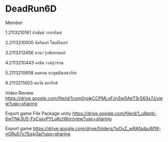 # DeadRun6D

Member

1.2113210161 ปาณัธม์ วรสายัณห์

2.2113210500 ศิครินทร์ ไชยคิรินทร์ 

3.2113212456 นานา รุ่งพิทยานนท์ 

4.2113210443 คามิน รงค์สุวรรณ 

5.2113210658 คมศาณ หาญธนัชเดชาภัทร 

6.2113211003 พลวัต ชลารักษ์ 

Video Review https://drive.google.com/file/d/1com0rpjkCCPMLoFJnSw5AttTSrS63s7J/view?usp=sharing 

Export game File Package unity https://drive.google.com/file/d/1_u8pnb-6wTNk3U5-FsCssvPYLuKctWor/view?usp=sharing 

Export game https://drive.google.com/drive/folders/1uOxZ_wRAfadaJ6fW-nORu57x7Sgsj3ai?usp=sharing
